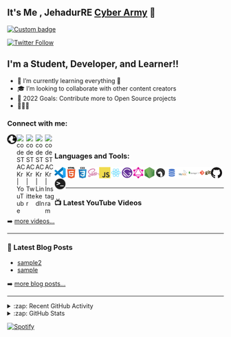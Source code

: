 ## It's Me , JehadurRE [Cyber Army][website] 👋



[![Custom badge](https://img.shields.io/endpoint?color=%230c93ad&logo=JR%20Group&logoColor=cyan&style=flat-square&url=https%3A%2F%2Fraw.githubusercontent.com%2FJehadurRE%2FGarbaze%2Fmain%2Fprofile.json)][website]

[![Twitter Follow](https://img.shields.io/twitter/follow/JehadurRE?style=social)](https://twitter.com/JehadurRE)

## I'm a Student, Developer, and Learner!!

- 📖 I’m currently learning everything 🤣
- 🎓 I’m looking to collaborate with other content creators
- 🎯 2022 Goals: Contribute more to Open Source projects
- 🌸🌸💗

### Connect with me:

[<img align="left" alt="codeSTACKr.com" width="22px" src="https://raw.githubusercontent.com/iconic/open-iconic/master/svg/globe.svg" />][website]
[<img align="left" alt="codeSTACKr | YouTube" width="22px" src="https://cdn.jsdelivr.net/npm/simple-icons@v3/icons/youtube.svg" />][youtube]
[<img align="left" alt="codeSTACKr | Twitter" width="22px" src="https://cdn.jsdelivr.net/npm/simple-icons@v3/icons/twitter.svg" />][twitter]
[<img align="left" alt="codeSTACKr | LinkedIn" width="22px" src="https://cdn.jsdelivr.net/npm/simple-icons@v3/icons/linkedin.svg" />][linkedin]
[<img align="left" alt="codeSTACKr | Instagram" width="22px" src="https://cdn.jsdelivr.net/npm/simple-icons@v3/icons/instagram.svg" />][instagram]

<br />

### Languages and Tools:

[<img align="left" alt="Visual Studio Code" width="26px" src="https://raw.githubusercontent.com/github/explore/80688e429a7d4ef2fca1e82350fe8e3517d3494d/topics/visual-studio-code/visual-studio-code.png" />][webdevplaylist]
[<img align="left" alt="HTML5" width="26px" src="https://raw.githubusercontent.com/github/explore/80688e429a7d4ef2fca1e82350fe8e3517d3494d/topics/html/html.png" />][webdevplaylist]
[<img align="left" alt="CSS3" width="26px" src="https://raw.githubusercontent.com/github/explore/80688e429a7d4ef2fca1e82350fe8e3517d3494d/topics/css/css.png" />][cssplaylist]
[<img align="left" alt="Sass" width="26px" src="https://raw.githubusercontent.com/github/explore/80688e429a7d4ef2fca1e82350fe8e3517d3494d/topics/sass/sass.png" />][cssplaylist]
[<img align="left" alt="JavaScript" width="26px" src="https://raw.githubusercontent.com/github/explore/80688e429a7d4ef2fca1e82350fe8e3517d3494d/topics/javascript/javascript.png" />][jsplaylist]
[<img align="left" alt="React" width="26px" src="https://raw.githubusercontent.com/github/explore/80688e429a7d4ef2fca1e82350fe8e3517d3494d/topics/react/react.png" />][reactplaylist]
[<img align="left" alt="Gatsby" width="26px" src="https://raw.githubusercontent.com/github/explore/e94815998e4e0713912fed477a1f346ec04c3da2/topics/gatsby/gatsby.png" />][webdevplaylist]
[<img align="left" alt="GraphQL" width="26px" src="https://raw.githubusercontent.com/github/explore/80688e429a7d4ef2fca1e82350fe8e3517d3494d/topics/graphql/graphql.png" />][webdevplaylist]
[<img align="left" alt="Node.js" width="26px" src="https://raw.githubusercontent.com/github/explore/80688e429a7d4ef2fca1e82350fe8e3517d3494d/topics/nodejs/nodejs.png" />][webdevplaylist]
[<img align="left" alt="Deno" width="26px" src="https://raw.githubusercontent.com/github/explore/361e2821e2dea67711cde99c9c40ed357061cf27/topics/deno/deno.png" />][webdevplaylist]
[<img align="left" alt="SQL" width="26px" src="https://raw.githubusercontent.com/github/explore/80688e429a7d4ef2fca1e82350fe8e3517d3494d/topics/sql/sql.png" />][webdevplaylist]
[<img align="left" alt="MySQL" width="26px" src="https://raw.githubusercontent.com/github/explore/80688e429a7d4ef2fca1e82350fe8e3517d3494d/topics/mysql/mysql.png" />][webdevplaylist]
[<img align="left" alt="MongoDB" width="26px" src="https://raw.githubusercontent.com/github/explore/80688e429a7d4ef2fca1e82350fe8e3517d3494d/topics/mongodb/mongodb.png" />][webdevplaylist]
[<img align="left" alt="Git" width="26px" src="https://raw.githubusercontent.com/github/explore/80688e429a7d4ef2fca1e82350fe8e3517d3494d/topics/git/git.png" />][webdevplaylist]
[<img align="left" alt="GitHub" width="26px" src="https://raw.githubusercontent.com/github/explore/78df643247d429f6cc873026c0622819ad797942/topics/github/github.png" />][webdevplaylist]
[<img align="left" alt="Terminal" width="26px" src="https://raw.githubusercontent.com/github/explore/80688e429a7d4ef2fca1e82350fe8e3517d3494d/topics/terminal/terminal.png" />][webdevplaylist]

<br />
<br />

---

### 📺 Latest YouTube Videos

<!-- YOUTUBE:START -->

<!-- YOUTUBE:END -->

➡️ [more videos...](https://youtube.com/)

---

### 📕 Latest Blog Posts

<!-- BLOG-POST-LIST:START -->
- [sample2](https://dev.to/jehadurre/sample2-536f)
- [sample](https://dev.to/jehadurre/sample-3a63)
<!-- BLOG-POST-LIST:END -->

➡️ [more blog posts...]()

---


<details>
  <summary>:zap: Recent GitHub Activity</summary> 
<!--START_SECTION:activity-->
1. 🎉 Merged PR [#2](https://github.com/JehadurRE/JehadurRE/pull/2) in [JehadurRE/JehadurRE](https://github.com/JehadurRE/JehadurRE)
2. 🎉 Merged PR [#1](https://github.com/JehadurRE/JehadurRE/pull/1) in [JehadurRE/JehadurRE](https://github.com/JehadurRE/JehadurRE)
<!--END_SECTION:activity-->  
</details>

<details>
  <summary>:zap: GitHub Stats</summary>

  <img align="left" alt="stats" src="https://github-readme-stats.codestackr.vercel.app/api?username=crackplatoonbd&show_icons=true&hide_border=true" />

</details>

[![Spotify](https://novatorem-rho-two.vercel.app/api/spotify)](https://open.spotify.com/user/gxi5hlc4yd3tj3qdaju8rqsyn)

[website]: https://jehadurRE.me
[course]: http://vsCodeHero.com
[twitter]: https://twitter.com/JehadurRE
[youtube]: https://youtube.com/
[instagram]: https://instagram.com/emran.jehadur
[linkedin]: https://www.linkedin.com/in/jehadur-rahman/
[webdevplaylist]: https://www.youtube.com/
[jsplaylist]: https://www.youtube.com/
[cssplaylist]: https://www.youtube.com/
[reactplaylist]: https://www.youtube.com/
